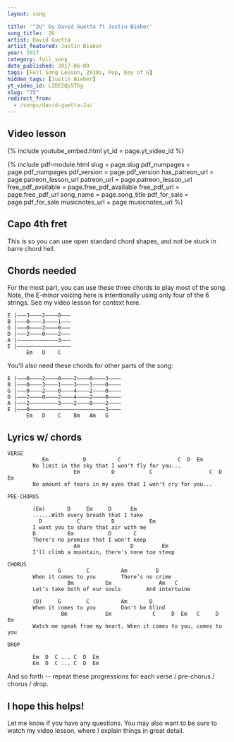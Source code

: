 ```yaml
---
layout: song

title: '"2U" by David Guetta ft Justin Bieber'
song_title:  2U
artist: David Guetta
artist_featured: Justin Bieber
year: 2017
category: full_song
date_published: 2017-06-09
tags: [Full Song Lesson, 2010s, Pop, Key of G]
hidden_tags: [Justin Bieber]
yt_video_id: LZEE2Qp5Thg
slug: "75"
redirect_from:
  - /songs/david-guetta-2u/
---
```


## Video lesson

{% include youtube_embed.html yt_id = page.yt_video_id %}



{% include pdf-module.html slug = page.slug pdf_numpages = page.pdf_numpages pdf_version = page.pdf_version has_patreon_url = page.patreon_lesson_url patreon_url = page.patreon_lesson_url free_pdf_available = page.free_pdf_available free_pdf_url = page.free_pdf_url song_name = page.song_title pdf_for_sale = page.pdf_for_sale musicnotes_url = page.musicnotes_url %}


## Capo 4th fret

This is so you can use open standard chord shapes, and not be stuck in barre chord hell.

## Chords needed

For the most part, you can use these three chords to play most of the song. Note, the E-minor voicing here is intentionally using only four of the 6 strings. See my video lesson for context here.

    E |–––3––––2––––0–––
    B |–––0––––3––––1–––
    G |–––0––––2––––0–––
    D |–––2––––0––––2–––
    A |–––––––––––––3–––
    E |–––––––––––––––––
          Em   D    C   

You'll also need these chords for other parts of the song:

    E |–––0––––2––––0––––2––––0––––3––––
    B |–––0––––3––––1––––3––––1––––0––––
    G |–––0––––2––––0––––4––––2––––0––––
    D |–––2––––0––––2––––4––––2––––0––––
    A |–––2–––––––––3––––2––––0––––2––––
    E |–––0––––––––––––––––––––––––3––––
          Em   D    C    Bm   Am   G


## Lyrics w/ chords

    VERSE
               Em           D          C                  C  D  Em
            No limit in the sky that I won't fly for you...
                         Em          D           C                  C  D  Em
            No amount of tears in my eyes that I won't cry for you...  

    PRE-CHORUS

            (Em)       D     Em     D      Em
            ......With every breath that I take
              D           C          D           Em
            I want you to share that air with me
            D          Em           D       C
            There's no promise that I won't keep
                         Am                D         Em
            I'll climb a mountain, there's none too steep

    CHORUS
                    G        C          Am         D             
            When it comes to you        There’s no crime
                       Bm          Em               Am   C
            Let’s take both of our souls        And intertwine

            (D)     G        C          Am       D
            When it comes to you        Don't be blind
                     Bm            Em             C     D  Em   C     D  Em
            Watch me speak from my heart, When it comes to you, comes to you

    DROP

            Em  D  C ... C  D  Em
            Em  D  C ... C  D  Em

And so forth -- repeat these progressions for each verse / pre-chorus / chorus / drop.

## I hope this helps!

Let me know if you have any questions. You may also want to be sure to watch my video lesson, where I explain things in great detail.
